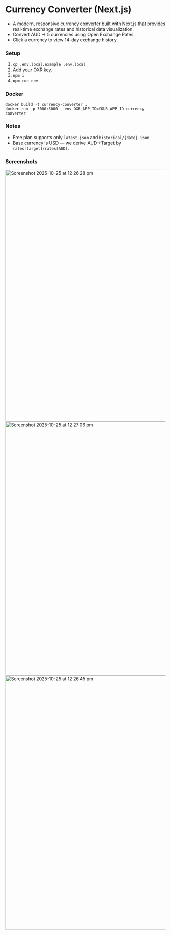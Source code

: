 # Currency Converter (Next.js)

- A modern, responsive currency converter built with Next.js that provides real-time exchange rates and historical data visualization.
- Convert AUD → 5 currencies using Open Exchange Rates.
- Click a currency to view 14-day exchange history.

### Setup
1. `cp .env.local.example .env.local`
2. Add your OXR key.
3. `npm i`
4. `npm run dev`

### Docker

```
docker build -t currency-converter .
docker run -p 3000:3000 --env OXR_APP_ID=YOUR_APP_ID currency-converter
```

### Notes
- Free plan supports only `latest.json` and `historical/{date}.json`.
- Base currency is USD — we derive AUD→Target by `rates[target]/rates[AUD]`.


### Screenshots

<img width="1508" height="788" alt="Screenshot 2025-10-25 at 12 26 28 pm" src="https://github.com/user-attachments/assets/1503b645-f7ec-42ed-8fd2-ec2449387620" />

<img width="1510" height="795" alt="Screenshot 2025-10-25 at 12 27 06 pm" src="https://github.com/user-attachments/assets/1f22891f-0381-40cc-bf6b-eea44685fc87" />

<img width="1507" height="796" alt="Screenshot 2025-10-25 at 12 26 45 pm" src="https://github.com/user-attachments/assets/574b6163-8500-4c0a-88c8-72c46e152e95" />


